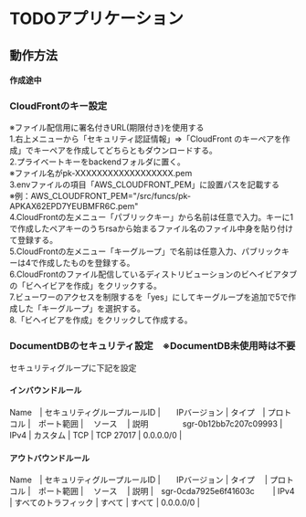 # TODOアプリケーション

## 動作方法
#### 作成途中
### CloudFrontのキー設定
※ファイル配信用に署名付きURL(期限付き)を使用する<br>
1.右上メニューから「セキュリティ認証情報」⇒「CloudFront のキーペアを作成」でキーペアを作成してどちらともダウンロードする。<br>
2.プライベートキーをbackendフォルダに置く。<br>
※ファイル名がpk-XXXXXXXXXXXXXXXXXX.pem<br>
3.envファイルの項目「AWS_CLOUDFRONT_PEM」に設置パスを記載する<br>
※例：AWS_CLOUDFRONT_PEM="/src/funcs/pk-APKAX62EPD7YEUBMFR6C.pem"<br>
4.CloudFrontの左メニュー「パブリックキー」から名前は任意で入力。キーに1で作成したペアキーのうちrsaから始まるファイル名のファイル中身を貼り付けて登録する。<br>
5.CloudFrontの左メニュー「キーグループ」で名前は任意入力、パブリックキーは4で作成したものを登録する。<br>
6.CloudFrontのファイル配信しているディストリビューションのビヘイビアタブの「ビヘイビアを作成」をクリックする。<br>
7.ビューワーのアクセスを制限するを「yes」にしてキーグループを追加で5で作成した「キーグループ」を選択する。<br>
8.「ビヘイビアを作成」をクリックして作成する。

### DocumentDBのセキュリティ設定　※DocumentDB未使用時は不要
セキュリティグループに下記を設定
#### インバウンドルール
Name　| セキュリティグループルールID  |　　IPバージョン |   タイプ　| プロトコル |　ポート範囲 | 　ソース　  | 説明
　　　　sgr-0b12bb7c207c09993       |    IPv4      	|  カスタム |    TCP	    | TCP	27017 |  0.0.0.0/0 |

#### アウトバウンドルール
Name　| セキュリティグループルールID  |　　IPバージョン |   タイプ　          | プロトコル |　ポート範囲 | 　ソース　  | 説明
      |　sgr-0cda7925e6f41603c	　　|     IPv4      |	すべてのトラフィック |  すべて	  |   すべて	   | 0.0.0.0/0  |


